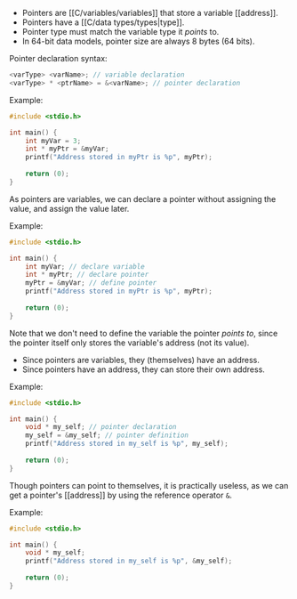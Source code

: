 - Pointers are [[C/variables/variables]] that store a variable [[address]].
- Pointers have a [[C/data types/types|type]].
- Pointer type must match the variable type it *points* to.
- In 64-bit data models, pointer size are always 8 bytes (64 bits).

Pointer declaration syntax:
```C
<varType> <varName>; // variable declaration
<varType> * <ptrName> = &<varName>; // pointer declaration
```

Example:

```C
#include <stdio.h>

int main() {
    int myVar = 3;
    int * myPtr = &myVar;
    printf("Address stored in myPtr is %p", myPtr); 
    
    return (0);
}
```

As pointers are variables, we can declare a pointer without assigning the value, and assign the value later.

Example:

```C
#include <stdio.h>

int main() {
    int myVar; // declare variable
    int * myPtr; // declare pointer
    myPtr = &myVar; // define pointer
    printf("Address stored in myPtr is %p", myPtr);
    
    return (0);
}
```

Note that we don't need to define the variable the pointer *points to*, since the pointer itself only stores the variable's address (not its value).

- Since pointers are variables, they (themselves) have an address.
- Since pointers have an address, they can store their own address.

Example:

```C
#include <stdio.h>

int main() {
    void * my_self; // pointer declaration
    my_self = &my_self; // pointer definition
    printf("Address stored in my_self is %p", my_self);
    
    return (0);
}
```

Though pointers can point to themselves, it is practically useless, as we can get a pointer's [[address]] by using the reference operator `&`. 

Example:
```C
#include <stdio.h>

int main() {
    void * my_self;
    printf("Address stored in my_self is %p", &my_self);
    
    return (0);
}
```